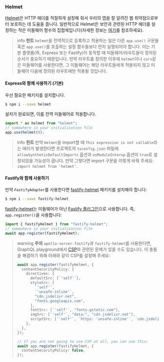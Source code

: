 ### Helmet

[Helmet](https://github.com/helmetjs/helmet)은 HTTP 헤더를 적절하게 설정해 줘서 우리의 앱을 잘 알려진 웹 취약점으로부터 보호하는 데 도움을 줍니다. 일반적으로 Helmet은 보안과 관련된 HTTP 헤더를 설정하는 작은 미들웨어 함수의 집합체입니다(자세한 정보는 [여기](https://github.com/helmetjs/helmet#how-it-works)를 참조하세요).

> info **힌트** `helmet`을 전역적으로 등록하고 적용하는 일은 다른 `app.use()` 구문들 혹은 `app.use()`를 호출하는 설정 함수들보다 먼저 실행되어야 합니다. 이는 기본 플랫폼(즉, Express 또는 Fastify)이 동작할 때 미들웨어/라우트들이 정의된 순서가 중요하기 때문입니다. 만약 라우트를 정의한 이후에 `helmet`이나 `cors`같은 미들웨어를 사용한다면, 그 미들웨어는 해당 라우트들에게 적용되지 않고 미들웨어 다음에 정의된 라우트에만 적용될 것입니다.

#### Express와 함께 사용하기 (기본)

우선 필요한 패키지를 설치합니다.

```bash
$ npm i --save helmet
```

설치가 완료되면, 이를 전역 미들웨어로 적용합니다.

```typescript
import * as helmet from "helmet";
// somewhere in your initialization file
app.use(helmet());
```

> info **힌트** 만약 `Helmet`을 import할 때 `This expression is not callable`라는 에러가 발생한다면 프로젝트의 `tsconfig.json` 파일에 `allowSyntheticDefaultImports` 옵션과 `esModuleInterop` 옵션이 `true`로 설정되었을 가능성이 큽니다. 만약 그렇다면 import 구문을 이렇게 바꿔 주세요: `import helmet from 'helmet'`.

#### Fastify와 함께 사용하기

만약 `FastifyAdapter`를 사용한다면 [fastify-helmet](https://github.com/fastify/fastify-helmet) 패키지를 설치해야 합니다:

```bash
$ npm i --save fastify-helmet
```

[fastify-helmet](https://github.com/fastify/fastify-helmet)는 미들웨어가 아닌 [Fastify 플러그인](https://www.fastify.io/docs/latest/Plugins/)으로 사용합니다. 즉, `app.register()`을 사용합니다:

```typescript
import { fastifyHelmet } from "fastify-helmet";
// somewhere in your initialization file
await app.register(fastifyHelmet);
```

> warning **주의** `apollo-server-fastify`과 `fastify-helmet`를 사용한다면, GraphQL playground에서 [CSP](https://developer.mozilla.org/en-US/docs/Web/HTTP/CSP)와 관련된 문제가 있을 수도 있습니다. 이 충돌을 해결하기 위해 아래와 같이 CSP를 설정해 주세요:
>
> ```typescript
> await app.register(fastifyHelmet, {
>   contentSecurityPolicy: {
>     directives: {
>       defaultSrc: [`'self'`],
>       styleSrc: [
>         `'self'`,
>         `'unsafe-inline'`,
>         "cdn.jsdelivr.net",
>         "fonts.googleapis.com",
>       ],
>       fontSrc: [`'self'`, "fonts.gstatic.com"],
>       imgSrc: [`'self'`, "data:", "cdn.jsdelivr.net"],
>       scriptSrc: [`'self'`, `https: 'unsafe-inline'`, `cdn.jsdelivr.net`],
>     },
>   },
> });
>
> // If you are not going to use CSP at all, you can use this:
> await app.register(fastifyHelmet, {
>   contentSecurityPolicy: false,
> });
> ```
